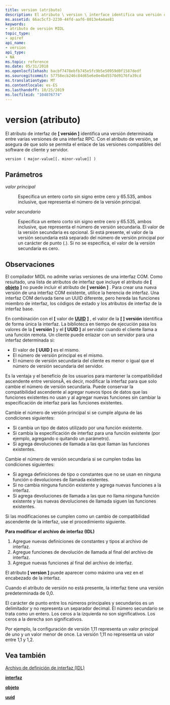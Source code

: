 ```yaml
---
title: version (atributo)
description: El atributo \ version \ interface identifica una versión determinada entre varias versiones de una interfaz RPC. Con el atributo de versión, se asegura de que solo se permita el enlace de las versiones compatibles del software de cliente y servidor.
ms.assetid: 66ac5cf3-2230-44fd-aaf6-8013e4a4ae81
keywords:
- atributo de versión MIDL
topic_type:
- apiref
api_name:
- version
api_type:
- NA
ms.topic: reference
ms.date: 05/31/2018
ms.openlocfilehash: bacbf7478ebfb745e5fc9b5e50959d0f1587dedf
ms.sourcegitcommit: 57758ecb246c84d65e6e0e4bd5570d9176fa39cd
ms.translationtype: MT
ms.contentlocale: es-ES
ms.lasthandoff: 10/25/2019
ms.locfileid: "104076774"
---
```

# <a name="version-attribute"></a>version (atributo)

El atributo de interfaz de **\[ versión \]** identifica una versión determinada entre varias versiones de una interfaz RPC. Con el atributo de versión, se asegura de que solo se permita el enlace de las versiones compatibles del software de cliente y servidor.

``` syntax
version ( major-value[[. minor-value]] )
```

## <a name="parameters"></a>Parámetros

<dl> <dt>

*valor principal* 
</dt> <dd>

Especifica un entero corto sin signo entre cero y 65.535, ambos inclusive, que representa el número de la versión principal.

</dd> <dt>

*valor secundario* 
</dt> <dd>

Especifica un entero corto sin signo entre cero y 65.535, ambos inclusive, que representa el número de versión secundaria. El valor de la versión secundaria es opcional. Si está presente, el valor de la versión secundaria está separado del número de versión principal por un carácter de punto (.). Si no se especifica, el valor de la versión secundaria es cero.

</dd> </dl>

## <a name="remarks"></a>Observaciones

El compilador MIDL no admite varias versiones de una interfaz COM. Como resultado, una lista de atributos de interfaz que incluye el atributo de **\[** [**objeto**](object.md) **\]** no puede incluir el atributo de **\[ versión \]** . Para crear una nueva versión de una interfaz COM existente, utilice la herencia de interfaz. Una interfaz COM derivada tiene un UUID diferente, pero hereda las funciones miembro de interfaz, los códigos de estado y los atributos de interfaz de la interfaz base.

En combinación con el **\[** valor de [**UUID**](uuid.md) **\]** , el valor de la **\[ \] versión** identifica de forma única la interfaz. La biblioteca en tiempo de ejecución pasa los valores de la **\[ versión \]** y el **\[ UUID \]** al servidor cuando el cliente llama a una función remota. Un cliente puede enlazar con un servidor para una interfaz determinada si:

-   El valor de **\[ UUID \]** es el mismo.
-   El número de versión principal es el mismo.
-   El número de versión secundaria del cliente es menor o igual que el número de versión secundaria del servidor.

Es la ventaja y el beneficio de los usuarios para mantener la compatibilidad ascendente entre versionsÂ, es decir, modificar la interfaz para que solo cambie el número de versión secundaria. Puede conservar la compatibilidad ascendente al agregar nuevos tipos de datos que las funciones existentes no usan y al agregar nuevas funciones sin cambiar la especificación de interfaz para las funciones existentes.

Cambie el número de versión principal si se cumple alguna de las condiciones siguientes:

-   Si cambia un tipo de datos utilizado por una función existente.
-   Si cambia la especificación de interfaz para una función existente (por ejemplo, agregando o quitando un parámetro).
-   Si agrega devoluciones de llamada a las que llaman las funciones existentes.

Cambie el número de versión secundaria si se cumplen todas las condiciones siguientes:

-   Si agrega definiciones de tipo o constantes que no se usan en ninguna función o devoluciones de llamada existentes.
-   Si no cambia ninguna función existente y agrega nuevas funciones a la interfaz.
-   Si agrega devoluciones de llamada a las que no llama ninguna función existente y las nuevas devoluciones de llamada siguen las funciones existentes.

Si las modificaciones se cumplen como un cambio de compatibilidad ascendente de la interfaz, use el procedimiento siguiente.

**Para modificar el archivo de interfaz (IDL)**

1.  Agregue nuevas definiciones de constantes y tipos al archivo de interfaz.
2.  Agregue funciones de devolución de llamada al final del archivo de interfaz.
3.  Agregue nuevas funciones al final del archivo de interfaz.

El atributo **\[ version \]** puede aparecer como máximo una vez en el encabezado de la interfaz.

Cuando el atributo de versión no está presente, la interfaz tiene una versión predeterminada de 0,0.

El carácter de punto entre los números principales y secundarios es un delimitador y no representa un separador decimal. El número secundario se trata como un entero. Los ceros a la izquierda no son significativos. Los ceros a la derecha son significativos.

Por ejemplo, la configuración de versión 1,11 representa un valor principal de uno y un valor menor de once. La versión 1,11 no representa un valor entre 1,1 y 1,2.

## <a name="see-also"></a>Vea también

<dl> <dt>

[Archivo de definición de interfaz (IDL)](interface-definition-idl-file.md)
</dt> <dt>

[**interfaz**](interface.md)
</dt> <dt>

[**objeto**](object.md)
</dt> <dt>

[**uuid**](uuid.md)
</dt> </dl>

 

 




